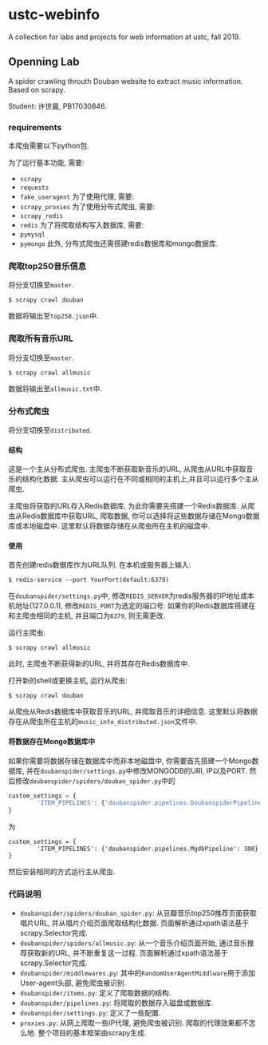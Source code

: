 # ustc-webinfo
A collection for labs and projects for web information at ustc, fall 2019.
## Openning Lab
A spider crawling throuth Douban website to extract music information. Based on scrapy.

Student: 许世晨, PB17030846.

### requirements
本爬虫需要以下python包.

为了运行基本功能, 需要:
- `scrapy`
- `requests`
- `fake_useragent`
为了使用代理, 需要:
- `scrapy_proxies`
为了使用分布式爬虫, 需要:
- `scrapy_redis`
- `redis`
为了将爬取结构写入数据库, 需要:
- `pymysql`
- `pymongo`
此外, 分布式爬虫还需搭建redis数据库和mongo数据库.

### 爬取top250音乐信息
将分支切换至`master`.
```shell
$ scrapy crawl douban
```
数据将输出至`top250.json`中.
### 爬取所有音乐URL
将分支切换至`master`.
```shell
$ scrapy crawl allmusic
```
数据将输出至`allmusic.txt`中.
### 分布式爬虫

将分支切换至`distributed`.

#### 结构

这是一个主从分布式爬虫. 主爬虫不断获取新音乐的URL, 从爬虫从URL中获取音乐的结构化数据. 主从爬虫可以运行在不同或相同的主机上,并且可以运行多个主从爬虫. 

主爬虫将获取的URL存入Redis数据库, 为此你需要先搭建一个Redis数据库. 从爬虫从Redis数据库中获取URL, 爬取数据,
你可以选择将这些数据存储在Mongo数据库或本地磁盘中. 这里默认将数据存储在从爬虫所在主机的磁盘中.

#### 使用
首先创建redis数据库作为URL队列. 在本机或服务器上输入:
```shell
$ redis-service --port YourPort(default:6379)
```
在`doubanspider/settings.py`中, 修改`REDIS_SERVER`为redis服务器的IP地址或本机地址(127.0.0.1), 修改`REDIS_PORT`为选定的端口号. 如果你的Redis数据库搭建在和主爬虫相同的主机, 并且端口为`6379`, 则无需更改.

运行主爬虫:
```shell
$ scrapy crawl allmusic
```
此时, 主爬虫不断获得新的URL, 并将其存在Redis数据库中.

打开新的shell或更换主机, 运行从爬虫:
```
$ scrapy crawl douban
```
从爬虫从Redis数据库中获取音乐的URL, 并爬取音乐的详细信息. 这里默认将数据存在从爬虫所在主机的`music_info_distributed.json`文件中.

#### 将数据存在Mongo数据库中
如果你需要将数据存储在数据库中而非本地磁盘中, 你需要首先搭建一个Mongo数据库, 并在`doubanspider/settings.py`中修改MONGODB的URI, IP以及PORT.
然后修改`doubanspider/spiders/douban_spider.py`中的
```python
custom_settings = {
        'ITEM_PIPELINES': {'doubanspider.pipelines.DoubanspiderPipeline': 300}
}
```
为
```
custom_settings = {
        'ITEM_PIPELINES': {'doubanspider.pipelines.MgdbPipeline': 300}
}
```
然后安装相同的方式运行主从爬虫.

### 代码说明

- `doubanspider/spiders/douban_spider.py`: 从豆瓣音乐top250推荐页面获取唱片URL, 并从唱片介绍页面爬取结构化数据.
页面解析通过xpath语法基于scrapy.Selector完成.
- `doubanspider/spiders/allmusic.py`: 从一个音乐介绍页面开始, 通过音乐推荐获取新的URL, 并不断重复这一过程. 
页面解析通过xpath语法基于scrapy.Selector完成.
- `doubanspider/middlewares.py`: 其中的`RandomUserAgentMiddlware`用于添加User-agent头部, 避免爬虫被识别.
- `doubanspider/items.py`: 定义了爬取数据的结构.
- `doubanspider/pipelines.py`: 将爬取的数据存入磁盘或数据库.
- `doubanspider/settings.py`: 定义了一些配置.
- `proxies.py`: 从网上爬取一些IP代理, 避免爬虫被识别. 爬取的代理效果都不怎么地.
整个项目的基本框架由scrapy生成.
